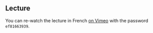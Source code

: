 ## Lecture

You can re-watch the lecture in French [on Vimeo](https://vimeo.com/328621571) with the password `ef81663939`.
